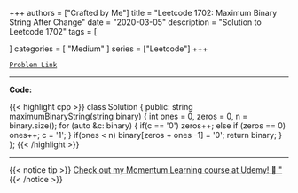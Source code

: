 
+++
authors = ["Crafted by Me"]
title = "Leetcode 1702: Maximum Binary String After Change"
date = "2020-03-05"
description = "Solution to Leetcode 1702"
tags = [
    
]
categories = [
    "Medium"
]
series = ["Leetcode"]
+++



[`Problem Link`](https://leetcode.com/problems/maximum-binary-string-after-change/description/)

---

**Code:**

{{< highlight cpp >}}
class Solution {
public:
    string maximumBinaryString(string binary) {
        int ones = 0, zeros = 0, n = binary.size();
        for (auto &c: binary) {
            if(c == '0')
            zeros++;
            else if (zeros == 0)
            ones++;
            c = '1';
        }
        if(ones < n)
        binary[zeros + ones -1] = '0';
        return binary;
    }
};
{{< /highlight >}}



---



{{< notice tip >}}
[Check out my Momentum Learning course at Udemy! 🚀 "](https://www.udemy.com/course/blind-75-the-data-structures-and-algorithms-essentials/)
{{< /notice >}}

